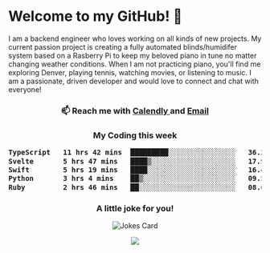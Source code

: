 <h1> Welcome to my GitHub! 👋 </h1>


  I am a backend engineer who loves working on all kinds of new projects. My current passion project is creating a fully automated blinds/humidifer system based on a Rasberry Pi to keep my beloved piano in tune no matter changing weather conditions. When I am not practicing piano, you'll find me exploring Denver, playing tennis, watching movies, or listening to music. I am a passionate, driven developer and would love to connect and chat with everyone!

<h3 align = "center"> 📫 Reach me with <a href = "https://calendly.com/msbrandt00/30min"> Calendly </a> and <a href="mailto:msbrandt00@gmail.com">Email</a> 
 </h3>


 
<div align = "center"
[![Anurag's GitHub stats](https://github-readme-stats.vercel.app/api?username=mbrandt00)](https://github.com/anuraghazra/github-readme-stats)
          </div>
<h3 align="center">
  My Coding this week
<!--START_SECTION:waka-->

```txt
TypeScript   11 hrs 42 mins  █████████░░░░░░░░░░░░░░░░   36.28 %
Svelte       5 hrs 47 mins   ████▒░░░░░░░░░░░░░░░░░░░░   17.95 %
Swift        5 hrs 19 mins   ████░░░░░░░░░░░░░░░░░░░░░   16.48 %
Python       3 hrs 4 mins    ██▒░░░░░░░░░░░░░░░░░░░░░░   09.53 %
Ruby         2 hrs 46 mins   ██░░░░░░░░░░░░░░░░░░░░░░░   08.60 %
```

<!--END_SECTION:waka-->

### A little joke for you!

![Jokes Card](https://readme-jokes.vercel.app/api?hideBorder)

<a href="https://www.linkedin.com/in/mbrandt00/"><img src="https://img.shields.io/badge/linkedin-%230077B5.svg?&style=for-the-badge&logo=linkedin&logoColor=white" /></a>
